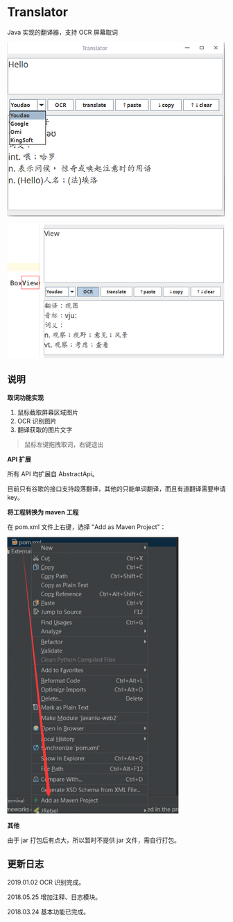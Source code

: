 # Translator

Java 实现的翻译器，支持 OCR 屏幕取词

![1](https://github.com/Zoctan/Translator/blob/master/README/1.png)

![2](https://github.com/Zoctan/Translator/blob/master/README/2.png)

## 说明

**取词功能实现**

1. 鼠标截取屏幕区域图片
2. OCR 识别图片
3. 翻译获取的图片文字

> 鼠标左键拖拽取词，右键退出

**API 扩展**

所有 API 均扩展自 AbstractApi。

目前只有谷歌的接口支持段落翻译，其他的只能单词翻译，而且有道翻译需要申请 key。

**将工程转换为 maven 工程**

在 pom.xml 文件上右键，选择 "Add as Maven Project"：

![maven](https://github.com/Zoctan/Translator/blob/master/README/maven.png)

**其他**

由于 jar 打包后有点大，所以暂时不提供 jar 文件，需自行打包。

## 更新日志

2019.01.02 OCR 识别完成。

2018.05.25 增加注释、日志模块。

2018.03.24 基本功能已完成。
